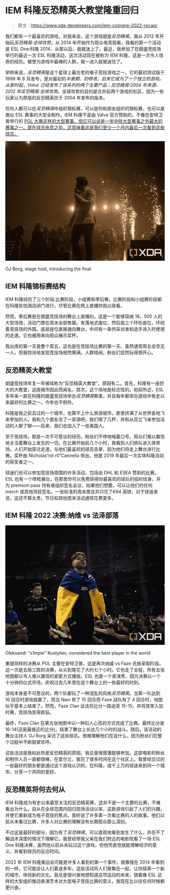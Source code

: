 # IEM 科隆反恐精英大教堂隆重回归

> 原文：<https://www.xda-developers.com/iem-cologne-2022-recap/>

我们都有一个最喜欢的游戏，对我来说，这个游戏就是*反恐精英*。我从 2012 年开始玩*反恐精英:全球攻势*，从 2014 年开始作为观众电竞观看。我看的第一个活动是 ESL One:科隆 2014，从那以后，我就迷上了。最近，我参加了在朗盛竞技场举行的最近一次 ESL 科隆活动，这次活动现在被称为 IEM 科隆，这是一次令人惊奇的经历。被誉为游戏中最棒的人群，我一进入就被迷住了。

举例来说，*反恐精英*是这个星球上最古老的电子竞技游戏之一。它的最初测试版于 1999 年 6 月发布，是对最初的*半衰期、*的修改，后来它成为了一个独立的游戏。从那时起，Valve 已经发布了该系列的两个主要产品；*反恐精英:2004 年来源*，2012 年*反恐精英:全球攻势*。全球攻势的目的是合并前两个游戏的社区，因为一些玩家认为原版的反恐精英优于 2004 年发布的版本。

任何人都可以在*反恐精英*中组织锦标赛，可以是你和朋友组织的锦标赛，也可以是类似 ESL 赛事的大型全制作。IEM 科隆不是由 Valve 官方赞助的，不像在安特卫普举行的 [PGL 大赛这样的大型赛事，但它可以说是一年中除大型赛事之外最大的赛事之一。就在球员休息之前，这意味着这是我们至少一个月内最后一次看到这些球员。](https://www.xda-developers.com/counter-strike-pgl-major-antwerp-recap/)

 <picture>![OJ Borg at IEM Cologne 2022](img/6fa1ea5b352ec127d338be06d6c42212.png)</picture> 

OJ Borg, stage host, introducing the final

## IEM 科隆锦标赛结构

IEM 科隆经历了三个阶段:比赛阶段，小组赛和季后赛。比赛阶段和小组赛阶段都在科隆凯悦酒店闭门进行，尽管比赛在网上直播供观众收看。

然而，季后赛是在朗盛竞技场的舞台上直播的。这是一个能够容纳 18，500 人的大型场馆，活动门票在周末全部售罄。有落地式座位，然后是三个环形座位，环绕着竞技场的外围。底层座位直接通向舞台，中间有一条供采访者和选手进入时使用的走道。它也被用来向观众展示奖杯。

我出席的第一天是整个周五，这也是在竞技场比赛的第一天。虽然通常周五会空无一人，但我惊讶地发现竞技场居然爆满。人群喧闹，粉丝们显然玩得很开心。

## 反恐精英大教堂

朗盛竞技场年复一年被戏称为“反恐精英大教堂”，原因有二。首先，科隆有一座巨大的大教堂，这座城市因此而闻名，其次，这个场地是标志性的。如前所述，ESL 多年来一直在科隆的朗盛竞技场举办*反恐精英*赛事，并且每年都举办游戏中有史以来最好的比赛之一。今年也不例外。

科隆是我之前去过的一个城市，也算不上什么旅游城市。那里挤满了从世界各地飞来参加的人。我和几个朋友去了一家酒吧，我们喝了几杯，并和从芬兰飞来参加活动的人聊了聊——后来，我们也加入了一些美国人。

至于竞技场，那是一次不可思议的经历。粉丝们不停地喊着口号，观众们难以置信地关注着舞台上发生的一切。在比赛开始前几个小时，我看到人们排队进入体育场，人们开始穿过走道，与他们最喜欢的球员击掌，因为他们将走上舞台进行比赛。奖杯由 Nicholas“nit r0”Cannella 带出，他是 2019 年最后一次实体科隆活动的获奖者之一。

球迷们也可以参加竞技场周围的许多活动，包括由 DHL 和 ESEA 赞助的比赛。ESL 也有一个喷枪展台，在那里你可以免费获得你最喜欢的球队的临时纹身，并为 premium pass 持有者组织签名会议，如果他们想要，可以让他们的任何 merch 或其他项目签名。一张标准的周末票总共只花了€94 英镑，对于球迷来说，这还不算太贵。节日和其他周末活动通常花费更多。

## IEM 科隆 2022 决赛:纳维 vs 法泽部落

 <picture>![IEM Cologne s1mple looks at the stage](img/ebeee14489882a5e2e6ca59748cc608d.png)</picture> 

Oleksandr "s1mple" Kostyliev, considered the best player in the world

重提同样的决赛从 PGL 主要在安特卫普，这是再次纳威 vs Faze 氏族采取阶段。这一次是五局三胜的决赛，从头到尾花了大约七个小时。它也走了全程，所有五张地图都以令人难以置信的紧密方式播放。ESL 也是一个表演秀，因为决赛以一个十分钟的仪式开场，庆祝过去几年里在这个舞台上的一些最好的时刻。

游戏本身是不可思议的，两个队都玩了一种混乱的风格*反恐精英*。当第一队达到 16 回合时游戏就赢了，而当 Navi 有了 15 回合而 Faze 战队有了 4 回合时，地图似乎基本上结束了。然而，Faze Clan 设法将比分一路追至 15-15，并将其带入加时赛，竞技场变得疯狂。

最终，Faze Clan 在第五张地图中以一种扣人心弦的方式完成了比赛。最终比分是 16-14(这是最接近的比分)，结束了舞台上长达几个小时的战斗。随后，该活动的舞台主持人 OJ Borg 采访了这些球员。很难理解他们在说什么，因为粉丝们在整个过程中不断鼓掌欢呼。

这些活动是我如此热爱反恐精英的原因，我总是很感激能够参加。这部电影的粉丝和制作人员一直都很棒，在爱尔兰，我花了很多时间在这个社区上。我曾经交过的一些最好的朋友都是通过这个游戏认识的，在科隆，成千上万的球迷来到同一个城市，分享一个共同的爱好。

## 反恐精英将何去何从

IEM 科隆成为有史以来最受关注的反恐精英赛，这并不是一个主要的比赛，不难看出为什么。自从在全球范围内回归现场活动以来，这款游戏引起了人们的兴趣，并使它重新成为电子竞技的焦点。我听说了许多第一次看比赛的人的故事，他们以前从未看过比赛，许多人对比赛的理解没有长期观众那么深刻。

不过这是最好的部分，因为有了*反恐精英*，可以直观地看到发生了什么，并在不了解战术深度的情况下理解它。我曾经带我父亲在我们附近的电影院看了一场 ESL One 科隆决赛，虽然他以前从未玩过这个游戏，但他凭直觉就能理解经济的意义，并看到球员的反应时间。

2022 年 IEM 科隆奥运会可能是许多人看到的第一个事件，就像我在 2014 年看到的一样，它可能会让人们着迷多年。这些活动将人们聚集在一起，让你探索一个新的城市，体验新的文化。我总是很兴奋地想知道这项运动的未来，随着像 ESL 这样的大型组织推动表演艺术对大型电子竞技比赛的意义，我现在比以往任何时候都更兴奋。
